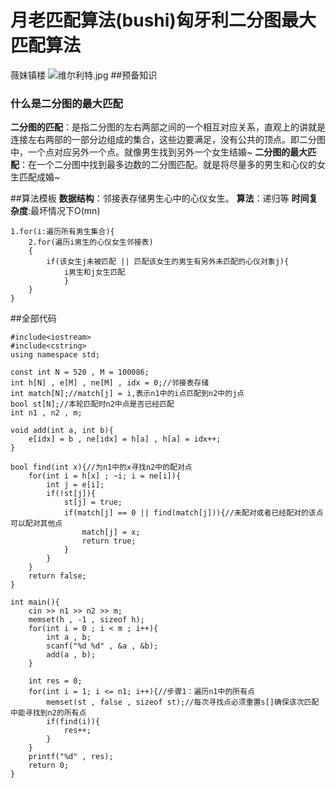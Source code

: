 [//]: # (打卡模板，上面预览按钮可以展示预览效果 ^^)
# 月老匹配算法(bushi)匈牙利二分图最大匹配算法
薇妹镇楼
![维尔利特.jpg](https://cdn.acwing.com/media/article/image/2024/03/19/352015_bf0bceace5-维尔利特.jpg) 
##预备知识
### 什么是二分图的最大匹配
**二分图的匹配**：是指二分图的左右两部之间的一个相互对应关系，直观上的讲就是连接左右两部的一部分边组成的集合，这些边要满足，没有公共的顶点。即二分图中，一个点对应另外一个点。就像男生找到另外一个女生结婚~
**二分图的最大匹配**：在一个二分图中找到最多边数的二分图匹配。就是将尽量多的男生和心仪的女生匹配成婚~

##算法模板
**数据结构**：邻接表存储男生心中的心仪女生。
**算法**：递归等
**时间复杂度**:最坏情况下O(mn)
```
1.for(i:遍历所有男生集合){
    2.for(遍历i男生的心仪女生邻接表)
    {
        if(该女生j未被匹配 || 匹配该女生的男生有另外未匹配的心仪对象j){
            i男生和j女生匹配
            }
    }
}

```
##全部代码
```
#include<iostream>
#include<cstring>
using namespace std;

const int N = 520 , M = 100086;
int h[N] , e[M] , ne[M] , idx = 0;//邻接表存储
int match[N];//match[j] = i,表示n1中的i点匹配到n2中的j点
bool st[N];//本轮匹配时n2中点是否已经匹配
int n1 , n2 , m;

void add(int a, int b){
    e[idx] = b , ne[idx] = h[a] , h[a] = idx++;
}

bool find(int x){//为n1中的x寻找n2中的配对点
    for(int i = h[x] ; ~i; i = ne[i]){
        int j = e[i];
        if(!st[j]){
            st[j] = true;
            if(match[j] == 0 || find(match[j])){//未配对或者已经配对的该点可以配对其他点
                match[j] = x;
                return true;
            }
        }
    }
    return false;
}

int main(){
    cin >> n1 >> n2 >> m;
    memset(h , -1 , sizeof h);
    for(int i = 0 ; i < m ; i++){
        int a , b;
        scanf("%d %d" , &a , &b);
        add(a , b);
    }
    
    int res = 0;
    for(int i = 1; i <= n1; i++){//步骤1：遍历n1中的所有点
        memset(st , false , sizeof st);//每次寻找点必须重置s[]确保该次匹配中能寻找到n2的所有点
        if(find(i)){
            res++;
        }
    }
    printf("%d" , res);
    return 0;
}
```
